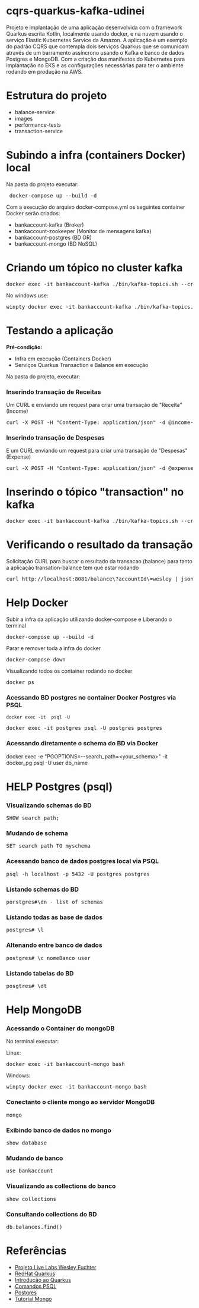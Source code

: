 # cqrs-quarkus-kafka-udinei

Projeto e implantação de uma aplicação desenvolvida com o framework Quarkus escrita Kotlin, localmente usando docker, e na nuvem usando o serviço Elastic Kubernetes Service da Amazon. A aplicação é um exemplo do padrão CQRS que contempla dois serviços Quarkus que se comunicam através de um barramento assíncrono usando o Kafka e banco de dados Postgres e MongoDB. Com a  criação dos manifestos do Kubernetes para implantação no EKS e as configurações necessárias para ter o ambiente rodando em produção na AWS.

# Estrutura do projeto
- balance-service
- images
- performance-tests
- transaction-service
  

# Subindo a infra (containers Docker) local
Na pasta do projeto executar:
<pre> docker-compose up --build -d</pre>

Com a execução do arquivo docker-compose.yml os seguintes container Docker serão criados:
- bankaccount-kafka (Broker)
- bankaccount-zookeeper (Monitor de mensagens kafka)
- bankaccount-postgres (BD OR)
- bankaccount-mongo (BD NoSQL)

# Criando um tópico no cluster kafka
<pre>docker exec -it bankaccount-kafka ./bin/kafka-topics.sh --create --topic transactions --zookeeper bankaccount-zookeeper:2181 --replication-factor 1 --partitions 1</pre>

No windows use:
<pre>winpty docker exec -it bankaccount-kafka ./bin/kafka-topics.sh --create --topic transactions --zookeeper bankaccount-zookeeper:2181 --replication-factor 1 --partitions 1</pre>

# Testando a aplicação
<b>Pré-condição: </b>
- Infra em execução (Containers Docker)
- Serviços Quarkus Transaction e Balance em execução

Na pasta do projeto, executar:

### Inserindo transação de Receitas
Um CURL e enviando um request para criar uma transação de "Receita" (Income)
<pre>curl -X POST -H "Content-Type: application/json" -d @income-transaction.json http://localhost:8080/transactions</pre>

### Inserindo transação de Despesas
E um CURL enviando um request para criar uma transação de "Despesas" (Expense)
<pre>curl -X POST -H "Content-Type: application/json" -d @expense-transaction.json http://localhost:8080/transactions</pre>

# Inserindo o tópico  "transaction" no kafka
<pre>docker exec -it bankaccount-kafka ./bin/kafka-topics.sh --create --topic transactions --zookeeper bankaccount-zookeeper:2181 --replication-factor 1 --partitions 1</pre>

# Verificando o resultado da transação
Solicitação CURL para buscar o resultado da transacao (balance)
para tanto a aplicação transation-balance tem que estar rodando

<pre>curl http://localhost:8081/balance\?accountId\=wesley | json_pp</pre>


# Help Docker

Subir a infra da aplicação utilizando docker-compose e Liberando o terminal
<pre>docker-compose up --build -d </pre>

Parar e remover toda a infra do docker
<pre>docker-compose down </pre>

Visualizando todos os container rodando no docker
<pre>docker ps </pre>

### Acessando BD postgres no container Docker Postgres via PSQL
<code>docker exec -it <imageDocker> psql -U <userBD> <Bd></code>

<pre>docker exec -it postgres psql -U postgres postgres</pre>

### Acessando diretamente o schema do BD via Docker
docker exec -e "PGOPTIONS=--search_path=<your_schema>" -it docker_pg psql -U user db_name

# HELP Postgres (psql) 

### Visualizando schemas do BD
<pre>SHOW search_path;</pre>

### Mudando de schema
<pre>SET search_path TO myschema</pre>

### Acessando banco de dados postgres local via PSQL
<pre>psql -h localhost -p 5432 -U postgres postgres</pre>

### Listando schemas do BD
<pre>porstgres#\dn - list of schemas</pre>

### Listando todas as base de dados
<pre>postgres# \l</pre>

### Altenando entre banco de dados
<pre>postgres# \c nomeBanco user</pre>

### Listando tabelas do BD
<pre>posgtres# \dt</pre>


# Help MongoDB
### Acessando o Container do mongoDB
No terminal executar:

Linux:
<pre>docker exec -it bankaccount-mongo bash</pre>
Windows:
<pre>winpty docker exec -it bankaccount-mongo bash</pre>

### Conectanto o cliente mongo ao servidor MongoDB
<pre>mongo</pre>

### Exibindo banco de dados no mongo
<pre>show database</pre>

### Mudando de banco
<pre>use bankaccount</pre>

### Visualizando as collections do banco
<pre>show collections</pre>

### Consultando collections do BD
<pre>db.balances.find()</pre>


# Referências
* [Projeto Live Labs Wesley Fuchter](https://github.com/wesleyfuchter/cqrs-quarkus-kafka)
* [RedHat Quarkus](https://www.redhat.com/pt-br/topics/cloud-native-apps/what-is-quarkus)
* [Introdução ao Quarkus](https://www.infoq.com/br/articles/getting-started-with-quarkus/)
* [Comandos PSQL](https://pt.wikibooks.org/wiki/PostgreSQL_Pr%C3%A1tico/Ferramentas/psql)
* [Postgres](https://www.postgresql.org/)
* [Tutorial Mongo](https://www.luiztools.com.br/post/tutorial-mongodb-para-iniciantes-em-nosql-2/)
